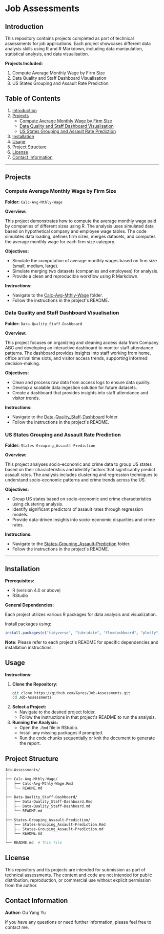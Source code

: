 # Job Assessments

## Introduction
This repository contains projects completed as part of technical assessments for job applications. Each project showcases different data analysis skills using R and R Markdown, including data manipulation, statistical analysis, and data visualisation.

**Projects Included:**
1. Compute Average Monthly Wage by Firm Size
2. Data Quality and Staff Dashboard Visualisation
3. US States Grouping and Assault Rate Prediction

## Table of Contents
1. [Introduction](#introduction)
2. [Projects](#projects)
    - [Compute Average Monthly Wage by Firm Size](#compute-average-monthly-wage-by-firm-size)
    - [Data Quality and Staff Dashboard Visualisation](#data-quality-and-staff-dashboard-visualisation)
    - [US States Grouping and Assault Rate Prediction](#us-states-grouping-and-assault-rate-prediction)
4. [Installation](#installation)
5. [Usage](#usage)
6. [Project Structure](#project-structure)
7. [License](#license)
8. [Contact Information](#contact-information)

---

## Projects
### Compute Average Monthly Wage by Firm Size
**Folder:** `Calc-Avg-Mthly-Wage`

**Overview:**

This project demonstrates how to compute the average monthly wage paid by companies of different sizes using R. The analysis uses simulated data based on hypothetical company and employee wage tables. The code simulates data loading, defines firm sizes, merges datasets, and computes the average monthly wage for each firm size category.

**Objectives:**
- Simulate the computation of average monthly wages based on firm size (small, medium, large).
- Simulate merging two datasets (companies and employees) for analysis.
- Provide a clean and reproducible workflow using R Markdown.

**Instructions:**
- Navigate to the [Calc-Avg-Mthly-Wage](Calc-Avg-Mthly-Wage) folder.
- Follow the instructions in the project's README.

### Data Quality and Staff Dashboard Visualisation
**Folder:** `Data-Quality_Staff-Dashboard`

**Overview:**

This project focuses on organizing and cleaning access data from Company ABC and developing an interactive dashboard to monitor staff attendance patterns. The dashboard provides insights into staff working from home, office arrival time slots, and visitor access trends, supporting informed decision-making.

**Objectives:**
- Clean and process raw data from access logs to ensure data quality.
- Develop a scalable data ingestion solution for future datasets.
- Create a dashboard that provides insights into staff attendance and visitor trends.

**Instructions:**
- Navigate to the [Data-Quality_Staff-Dashboard](Data-Quality_Staff-Dashboard) folder.
- Follow the instructions in the project's README.

### US States Grouping and Assault Rate Prediction
**Folder:** `States-Grouping_Assault-Prediction`

**Overview:**

This project analyses socio-economic and crime data to group US states based on their characteristics and identify factors that significantly predict assault rates. The analysis includes clustering and regression techniques to understand socio-economic patterns and crime trends across the US.

**Objectives:**
- Group US states based on socio-economic and crime characteristics using clustering analysis.
- Identify significant predictors of assault rates through regression models.
- Provide data-driven insights into socio-economic disparities and crime rates.

**Instructions:**
- Navigate to the [States-Grouping_Assault-Prediction](States-Grouping_Assault-Prediction) folder.
- Follow the instructions in the project's README.

---

## Installation
**Prerequisites:**
- R (version 4.0 or above)
- RStudio

**General Dependencies:**

Each project utilizes various R packages for data analysis and visualization.

Install packages using:
```r
install.packages(c("tidyverse", "lubridate", "flexdashboard", "plotly", "cluster", "factoextra", "broom", "car", "ggcorrplot", "usmap"))
```

**Note:** Please refer to each project's README for specific dependencies and installation instructions.

## Usage
**Instructions:**
1. **Clone the Repository:**
    ```bash
    git clone https://github.com/Gyres/Job-Assessments.git
    cd Job-Assessments
    ```
2. **Select a Project:**
    - Navigate to the desired project folder.
    - Follow the instructions in that project's README to run the analysis.
4. **Running the Analysis:**
    - Open the `.Rmd` file in RStudio.
    - Install any missing packages if prompted.
    - Run the code chunks sequentially or knit the document to generate the report.

## Project Structure

```bash
Job-Assessments/
│
├── Calc-Avg-Mthly-Wage/
│   ├── Calc-Avg-Mthly-Wage.Rmd
│   └── README.md
│
├── Data-Quality_Staff-Dashboard/
│   ├── Data-Quality_Staff-Dashboard.Rmd
│   ├── Data-Quality_Staff-Dashboard.md
│   └── README.md
│
├── States-Grouping_Assault-Prediction/
│   ├── States-Grouping_Assault-Prediction.Rmd
│   ├── States-Grouping_Assault-Prediction.md
│   └── README.md
│
└── README.md  # This file
```

## License
This repository and its projects are intended for submission as part of technical assessments. The content and code are not intended for public distribution, reproduction, or commercial use without explicit permission from the author.

## Contact Information
**Author:** Ou Yang Yu

If you have any questions or need further information, please feel free to contact me.
